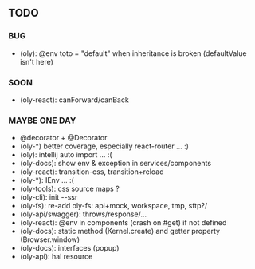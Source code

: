 ## TODO

### BUG

- (oly): @env toto = "default" when inheritance is broken (defaultValue isn't here)

### SOON

- (oly-react): canForward/canBack

### MAYBE ONE DAY

- @decorator + @Decorator
- (oly-*) better coverage, especially react-router ... :)
- (oly): intellij auto import ... :( 
- (oly-docs): show env & exception in services/components
- (oly-react): transition-css, transition+reload
- (oly-*): IEnv ... :(
- (oly-tools): css source maps ?
- (oly-cli): init --ssr
- (oly-fs): re-add oly-fs: api+mock, workspace, tmp, sftp?/
- (oly-api/swagger): throws/response/...
- (oly-react): @env in components (crash on #get) if not defined
- (oly-docs): static method (Kernel.create) and getter property (Browser.window)
- (oly-docs): interfaces (popup) 
- (oly-api): hal resource
